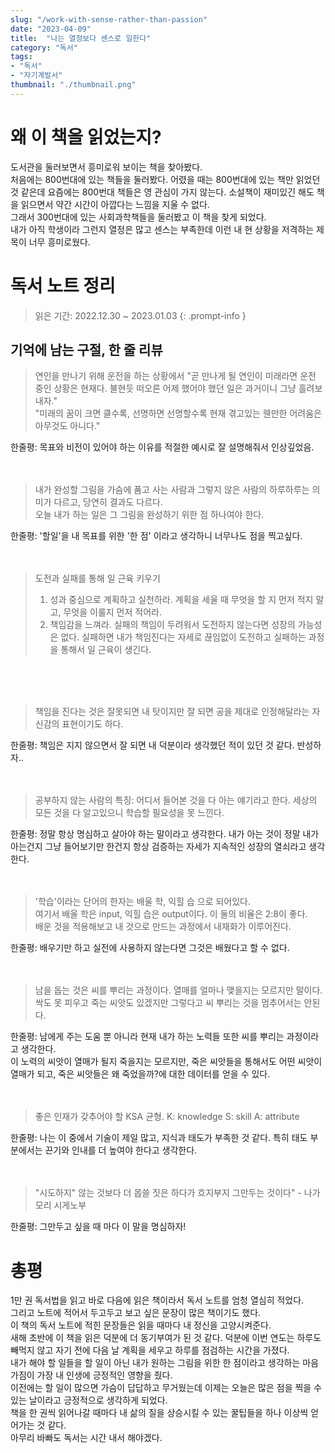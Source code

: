 ```yaml
---
slug: "/work-with-sense-rather-than-passion"
date: "2023-04-09"
title:  "나는 열정보다 센스로 일한다"
category: "독서"
tags:
- "독서"
- "자기계발서"
thumbnail: "./thumbnail.png"
---
```

# 왜 이 책을 읽었는지?
도서관을 둘러보면서 흥미로워 보이는 책을 찾아봤다.  
처음에는 800번대에 있는 책들을 둘러봤다. 어렸을 때는 800번대에 있는 책만 읽었던 것 같은데
요즘에는 800번대 책들은 영 관심이 가지 않는다. 소설책이 재미있긴 해도 책을 읽으면서 약간 시간이 아깝다는 느낌을 지울 수 없다.  
그래서 300번대에 있는 사회과학책들을 둘러봤고 이 책을 찾게 되었다.  
내가 아직 학생이라 그런지 열정은 많고 센스는 부족한데 이런 내 현 상황을 저격하는 제목이 너무 흥미로웠다.  

# 독서 노트 정리
> 읽은 기간: 2022.12.30 ~ 2023.01.03
{: .prompt-info }
  
## 기억에 남는 구절, 한 줄 리뷰
> 연인을 만나기 위해 운전을 하는 상황에서 "곧 만나게 될 연인이 미래라면 운전 중인
> 상황은 현재다. 불현듯 떠오른 어제 했어야 했던 일은 과거이니 그냥 흘려보내자."  
> "미래의 꿈이 크면 클수록, 선명하면 선명할수록 현재 겪고있는 웬만한 어려움은 아무것도 아니다."  

한줄평: 목표와 비전이 있어야 하는 이유를 적절한 예시로 잘 설명해줘서 인상깊었음.<br/><br/><br/>

>내가 완성할 그림을 가슴에 품고 사는 사람과 그렇지 않은 사람의 하루하루는 의미가 다르고, 당연히 결과도 다르다.  
>오늘 내가 하는 일은 그 그림을 완성하기 위한 점 하나여야 한다.  

한줄평: '할일'을 내 목표를 위한 '한 점' 이라고 생각하니 너무나도 점을 찍고싶다.<br/><br/><br/>

> 도전과 실패를 통해 일 근육 키우기
> 1. 성과 중심으로 계획하고 실천하라. 계획을 세울 때 무엇을 할 지 먼저 적지 말고, 무엇을 이룰지 먼저 적어라.
> 2. 책임감을 느껴라. 실패의 책임이 두려워서 도전하지 않는다면 성장의 가능성은 없다. 실패하면 내가 책임진다는 자세로 끊임없이 도전하고 실패하는 과정을 통해서 일 근육이 생긴다.

<br/><br/><br/>
> 책임을 진다는 것은 잘못되면 내 탓이지만 잘 되면 공을 제대로 인정해달라는 자신감의 표현이기도 하다.
  
한줄평: 책임은 지지 않으면서 잘 되면 내 덕분이라 생각했던 적이 있던 것 같다. 반성하자..<br/><br/><br/>

> 공부하지 않는 사람의 특징: 어디서 들어본 것을 다 아는 얘기라고 한다. 세상의 모든 것을 다 
> 알고있으니 학습할 필요성을 못 느낀다.  
  
한줄평: 정말 항상 명심하고 살아야 하는 말이라고 생각한다. 내가 아는 것이 정말 내가 아는건지 그냥 들어보기만 한건지
항상 검증하는 자세가 지속적인 성장의 열쇠라고 생각한다.<br/><br/><br/>

> '학습'이라는 단어의 한자는 배울 학, 익힐 습 으로 되어있다.  
> 여기서 배울 학은 input, 익힐 습은 output이다.  이 둘의 비율은 2:8이 좋다.  
> 배운 것을 적용해보고 내 것으로 만드는 과정에서 내재화가 이루어진다.

한줄평: 배우기만 하고 실전에 사용하지 않는다면 그것은 배웠다고 할 수 없다.<br/><br/><br/>

> 남을 돕는 것은 씨를 뿌리는 과정이다. 열매를 얼마나 맺을지는 모르지만 말이다.
> 싹도 못 피우고 죽는 씨앗도 있겠지만 그렇다고 씨 뿌리는 것을 멈추어서는 안된다.

한줄평: 남에게 주는 도움 뿐 아니라 현재 내가 하는 노력들 또한 씨를 뿌리는 과정이라고 생각한다.  
이 노력의 씨앗이 열매가 될지 죽을지는 모르지만, 죽은 씨앗들을 통해서도 어떤 씨앗이 열매가 되고, 죽은 씨앗들은 왜 죽었을까?에 대한 
데이터를 얻을 수 있다.<br/><br/><br/>

> 좋은 인재가 갖추어야 할 KSA 균형. 
> K: knowledge
> S: skill
> A: attribute

한줄평: 나는 이 중에서 기술이 제일 많고, 지식과 태도가 부족한 것 같다. 특히 태도 부분에서는 끈기와 인내를 더 높여야 한다고 생각한다.<br/><br/><br/>

>"시도하지" 않는 것보다 더 몹쓸 짓은 하다가 흐지부지 그만두는 것이다" - 나가모리 시게노부

한줄평: 그만두고 싶을 때 마다 이 말을 명심하자!

# 총평
1만 권 독서법을 읽고 바로 다음에 읽은 책이라서 독서 노트를 엄청 열심히 적었다.  
그리고 노트에 적어서 두고두고 보고 싶은 문장이 많은 책이기도 했다.  
이 책의 독서 노트에 적힌 문장들은 읽을 때마다 내 정신을 고양시켜준다.  
새해 초반에 이 책을 읽은 덕분에 더 동기부여가 된 것 같다. 덕분에 이번 연도는 하루도 빼먹지 않고 자기 전에 다음 날 계획을 세우고 하루를 점검하는 시간을 가졌다.  
내가 해야 할 일들을 할 일이 아닌 내가 원하는 그림을 위한 한 점이라고 생각하는 마음가짐이 가장 내 인생에 긍정적인 영향을 줬다.  
이전에는 할 일이 많으면 가슴이 답답하고 무거웠는데 이제는 오늘은 많은 점을 찍을 수 있는 날이라고 긍정적으로 생각하게 되었다.  
책을 한 권씩 읽어나갈 때마다 내 삶의 질을 상승시킬 수 있는 꿀팁들을 하나 이상씩 얻어가는 것 같다.  
아무리 바빠도 독서는 시간 내서 해야겠다.  
